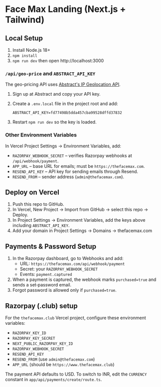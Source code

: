 # Face Max Landing (Next.js + Tailwind)

## Local Setup
1. Install Node.js 18+
2. `npm install`
3. `npm run dev` then open http://localhost:3000

### `/api/geo-price` and `ABSTRACT_API_KEY`
The geo-pricing API uses [Abstract's IP Geolocation API](https://www.abstractapi.com/ip-geolocation-api).

1. Sign up at Abstract and copy your API key.
2. Create a `.env.local` file in the project root and add:

   ```env
   ABSTRACT_API_KEY=fd77498b5dda457cba99528dffd37832
   ```
3. Restart `npm run dev` so the key is loaded.

### Other Environment Variables
In Vercel Project Settings → Environment Variables, add:

- `RAZORPAY_WEBHOOK_SECRET` – verifies Razorpay webhooks at `/api/webhook/payment`.
- `APP_URL` – base URL for emails; must be `https://thefacemax.com`.
- `RESEND_API_KEY` – API key for sending emails through Resend.
- `RESEND_FROM` – sender address (`admin@thefacemax.com`).

## Deploy on Vercel
1. Push this repo to GitHub.
2. In Vercel, New Project → Import from GitHub → select this repo → Deploy.
3. In Project Settings → Environment Variables, add the keys above including `ABSTRACT_API_KEY`.
4. Add your domain in Project Settings → Domains → thefacemax.com

## Payments & Password Setup
1. In the Razorpay dashboard, go to Webhooks and add:
   - URL: `https://thefacemax.com/api/webhook/payment`
   - Secret: your `RAZORPAY_WEBHOOK_SECRET`
   - Events: `payment.captured`
2. When a payment is captured, the webhook marks `purchased=true` and sends a set‑password email.
3. Forgot password is allowed only if `purchased=true`.

## Razorpay (.club) setup
For the `thefacemax.club` Vercel project, configure these environment variables:

- `RAZORPAY_KEY_ID`
- `RAZORPAY_KEY_SECRET`
- `NEXT_PUBLIC_RAZORPAY_KEY_ID`
- `RAZORPAY_WEBHOOK_SECRET`
- `RESEND_API_KEY`
- `RESEND_FROM` (use `admin@thefacemax.com`)
- `APP_URL` (should be `https://www.thefacemax.club`)

The payment API defaults to USD. To switch to INR, edit the `CURRENCY` constant in `app/api/payments/create/route.ts`.
